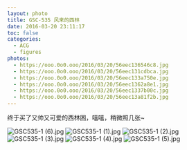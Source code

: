 ```yaml
---
layout: photo
title: GSC-535 风来的西林
date: 2016-03-20 23:11:17
toc: false
categories:
  - ACG
  - figures
photos:
  - https://ooo.0o0.ooo/2016/03/20/56eec136546c8.jpg
  - https://ooo.0o0.ooo/2016/03/20/56eec131cdbca.jpg
  - https://ooo.0o0.ooo/2016/03/20/56eec133a750e.jpg
  - https://ooo.0o0.ooo/2016/03/20/56eec1362a8e1.jpg
  - https://ooo.0o0.ooo/2016/03/20/56eec1337b00c.jpg
  - https://ooo.0o0.ooo/2016/03/20/56eec13a81f2b.jpg
---
```



终于买了又帅又可爱的西林困，嘻嘻，稍微照几张~
<!-- more -->
![GSC535-1 (6).jpg](https://ooo.0o0.ooo/2016/03/20/56eec136546c8.jpg)
![GSC535-1 (1).jpg](https://ooo.0o0.ooo/2016/03/20/56eec131cdbca.jpg)
![GSC535-1 (2).jpg](https://ooo.0o0.ooo/2016/03/20/56eec133a750e.jpg)
![GSC535-1 (3).jpg](https://ooo.0o0.ooo/2016/03/20/56eec1362a8e1.jpg)
![GSC535-1 (4).jpg](https://ooo.0o0.ooo/2016/03/20/56eec1337b00c.jpg)
![GSC535-1 (5).jpg](https://ooo.0o0.ooo/2016/03/20/56eec13a81f2b.jpg)

